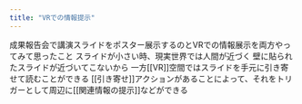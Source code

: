 ```yaml
---
title: "VRでの情報提示"
---
```


成果報告会で講演スライドをポスター展示するのとVRでの情報展示を両方やってみて思ったこと
スライドが小さい時、現実世界では人間が近づく
壁に貼られたスライドが近づいてこないから
一方[[VR]]空間ではスライドを手元に引き寄せて読むことができる
[[引き寄せ]]アクションがあることによって、それをトリガーとして周辺に[[関連情報の提示]]などができる
